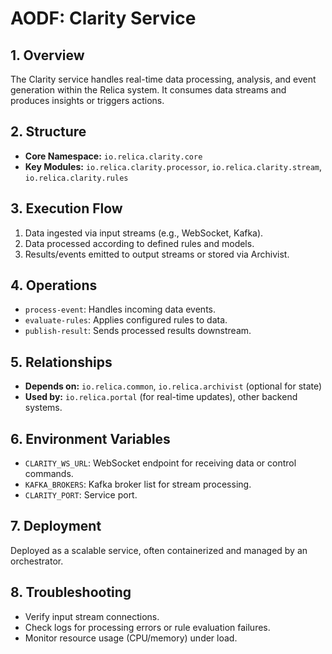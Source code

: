 # AODF: Clarity Service

## 1. Overview
The Clarity service handles real-time data processing, analysis, and event generation within the Relica system. It consumes data streams and produces insights or triggers actions.

## 2. Structure
- **Core Namespace:** `io.relica.clarity.core`
- **Key Modules:** `io.relica.clarity.processor`, `io.relica.clarity.stream`, `io.relica.clarity.rules`

## 3. Execution Flow
1. Data ingested via input streams (e.g., WebSocket, Kafka).
2. Data processed according to defined rules and models.
3. Results/events emitted to output streams or stored via Archivist.

## 4. Operations
- `process-event`: Handles incoming data events.
- `evaluate-rules`: Applies configured rules to data.
- `publish-result`: Sends processed results downstream.

## 5. Relationships
- **Depends on:** `io.relica.common`, `io.relica.archivist` (optional for state)
- **Used by:** `io.relica.portal` (for real-time updates), other backend systems.

## 6. Environment Variables
- `CLARITY_WS_URL`: WebSocket endpoint for receiving data or control commands.
- `KAFKA_BROKERS`: Kafka broker list for stream processing.
- `CLARITY_PORT`: Service port.

## 7. Deployment
Deployed as a scalable service, often containerized and managed by an orchestrator.

## 8. Troubleshooting
- Verify input stream connections.
- Check logs for processing errors or rule evaluation failures.
- Monitor resource usage (CPU/memory) under load.
